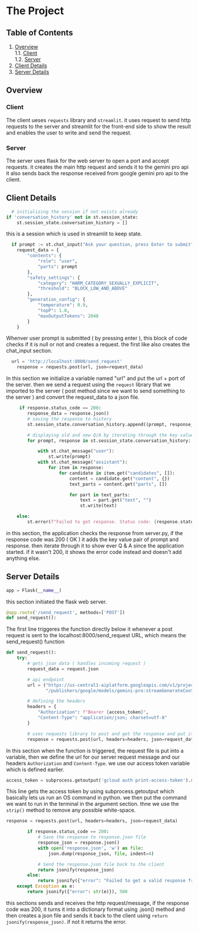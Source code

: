 # The Project
## Table of Contents
1. [Overview](#overview)  
  1.1. [Client](#client)  
  1.2. [ Server](#server)  
2. [Client Details](#client-details)
3. [Server Details](#server-details)

## Overview
### Client
The client ueses ` requests ` library and ` streamlit `.
it uses request to send http requests to the server and streamlit for the front-end side to show the result and enables the user to write and send the request.
### Server
The server uses flask for the web server to open a port and accept requests. it creates the main http request and sends it to the gemini pro api
it also sends back the response received from google gemini pro api to the client.

## Client Details
```python
  # initializing the session if not exists already
if 'conversation_history' not in st.session_state:
    st.session_state.conversation_history = []
```
this is a session which is used in streamlit to keep state. 

```python
  if prompt := st.chat_input("Ask your question, press Enter to submit"):
    request_data = {
        "contents": {
            "role": "user",
            "parts": prompt
        },
        "safety_settings": {
            "category": "HARM_CATEGORY_SEXUALLY_EXPLICIT",
            "threshold": "BLOCK_LOW_AND_ABOVE"
        },
        "generation_config": {
            "temperature": 0.9,
            "topP": 1.0,
            "maxOutputTokens": 2048
        }
    }
```
Whenver user prompt is submitted ( by pressing enter ), this block of code checks if it is null or not and creates a request. the first like also creates the chat_input section.

```python
  url = 'http://localhost:8000/send_request'
    response = requests.post(url, json=request_data)
```
In this section we initialize a variable named "url" and put the url + port of the server.
then we send a request using the `request` library that we imported to the server ( post method since we want to send something to the server ) and convert the request_data to a json file.
```python
     if response.status_code == 200:
        response_data = response.json()
        # saving the response to history
        st.session_state.conversation_history.append((prompt, response_data))

        # displaying old and new Q/A by iterating through the key value pair
        for prompt, response in st.session_state.conversation_history:

            with st.chat_message("user"):
                st.write(prompt)
            with st.chat_message("assistant"):
                for item in response:
                    for candidate in item.get("candidates", []):
                        content = candidate.get("content", {})
                        text_parts = content.get("parts", [])

                        for part in text_parts:
                            text = part.get("text", "")
                            st.write(text)

    else:
        st.error(f"Failed to get response. Status code: {response.status_code}")
```
in this section, the application checks the response from server.py, if the response code was 200 ( OK ) it adds the key value pair of prompt and response. then iterate through it to show ever Q & A since the application started.
if it wasn't 200, it shows the error code instead and doesn't add anything else.
## Server Details
```python
app = Flask(__name__)
```
this section initiated the flask web server.
```python
@app.route('/send_request', methods=['POST'])
def send_request():
```
The first line triggeres the function directly below it whenever a post request is sent to the localhost:8000/send_request URL, which means the send_request() function
```python
def send_request():
    try:
        # gets json data ( handles incoming request )
        request_data = request.json

        # api endpoint
        url = ("https://us-central1-aiplatform.googleapis.com/v1/projects/networks-412412/locations/us-central1"
               "/publishers/google/models/gemini-pro:streamGenerateContent")

        # defining the headers
        headers = {
            "Authorization": f"Bearer {access_token}",
            "Content-Type": "application/json; charset=utf-8"
        }

        # uses requests library to post and get the response and put it in a variable
        response = requests.post(url, headers=headers, json=request_data)
```
In this section when the function is triggered, the request file is put into a variable, then we define the url for our server request message and our headers `Authorization` and `Content-Type`.
we use our access token variable which is defined earlier.
```python
access_token = subprocess.getoutput('gcloud auth print-access-token').strip()

```
This line gets the access token by using subprocess.getoutput which basically lets us run an OS command in python. we then put the command we want to run in the terminal in the argument section. thne we use the `strip()` method to remove any possible white-space.

```python
response = requests.post(url, headers=headers, json=request_data)

        if response.status_code == 200:
            # Save the response to response.json file
            response_json = response.json()
            with open('response.json', 'w') as file:
                json.dump(response_json, file, indent=4)

            # Send the response.json file back to the client
            return jsonify(response_json)
        else:
            return jsonify({"error": "Failed to get a valid response from the API."}), 500
    except Exception as e:
        return jsonify({"error": str(e)}), 500

```
this sections sends and receives the http request/message,
if the response code was 200, it turns it into a dictionary format using .json() method and then creates a json file and sends it back to the client using `return jsonify(response_json)`.
if not it returns the error.
